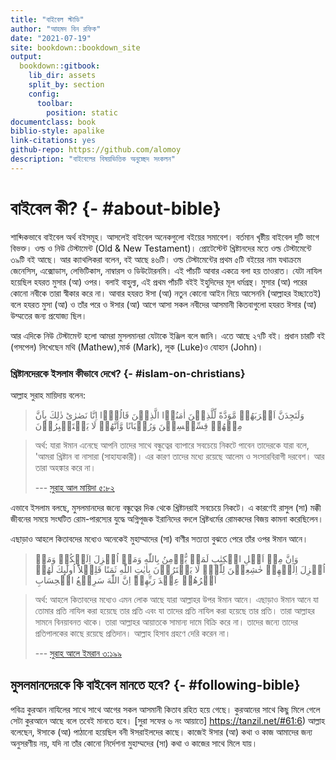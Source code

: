 ```yaml
--- 
title: "বাইবেল স্টাডি"
author: "আহমদ বিন রফিক"
date: "2021-07-19"
site: bookdown::bookdown_site
output:
  bookdown::gitbook:
    lib_dir: assets
    split_by: section
    config:
      toolbar:
        position: static
documentclass: book
biblio-style: apalike
link-citations: yes
github-repo: https://github.com/alomoy
description: "বাইবেলের বিষয়ভিত্তিক অনুচ্ছেদ সংকলন"
---
```


# বাইবেল কী? {- #about-bible} 

শাব্দিকভাবে বাইবেল অর্থ বইসমূহ। আসলেই বাইবেল অনেকগুলো বইয়ের সমাবেশ। বর্তমান খৃষ্টীয় বাইবেল দুটি ভাগে বিভক্ত। ওল্ড ও নিউ টেস্টামেন্ট (Old & New Testament)। প্রোটেস্টেন্ট খ্রিষ্টানদের মতে ওল্ড টেস্টামেন্টে ৩৯টি বই আছে। আর ক্যাথলিকরা বলেন, বই আছে ৪৬টি। ওল্ড টেস্টামেন্টের প্রথম ৫টি বইয়ের নাম যথাক্রমে জেনেসিস, এক্সোডাস, লেভিটিকাস, নাম্বারস ও ডিউটোরনমি। এই পাঁচটি আবার একত্রে বলা হয় তাওরাত। যেটা নাযিল হয়েছিল হযরত মুসার (আ) ওপর। বলাই বাহুল্য, এই প্রথম পাঁচটি বইই ইহুদিদের মূল ধর্মগ্রন্থ। মুসার (আ) পরের কোনো নবীকে তারা স্বীকার করে না। আবার হযরত ঈসা (আ) নতুন কোনো আইন নিয়ে আসেননি (আল্লাহর ইচ্ছাতেই) বলে হযরত মুসা (আ) ও তাঁর পরে ও ঈসার (আ) আগে আসা সকল নবীদের আসমানী কিতবাগুলো হযরত ঈসার (আ) উম্মতের জন্য প্রযোজ্য ছিল। 

আর এদিকে নিউ টেস্টামেন্ট হলো আমরা মুসলমানরা যেটাকে ইঞ্জিল বলে জানি। এতে আছে ২৭টি বই। প্রধান চারটি বই (গসপেল) লিখেছেন মথি (Mathew),মার্ক (Mark), লূক  (Luke)ও যোহান (John)। 

### খ্রিষ্টানদেরকে ইসলাম কীভাবে দেখে? {- #islam-on-christians} 

আল্লাহ সুরাহ মায়িদায় বলেন:

> وَلَتَجِدَنَّ اَقۡرَبَهُمۡ مَّوَدَّةً لِّلَّذِيۡنَ اٰمَنُوۡا الَّذِيۡنَ قَالُوۡۤا اِنَّا نَصٰرٰى‌ؕ ذٰلِكَ بِاَنَّ مِنۡهُمۡ قِسِّيۡسِيۡنَ وَرُهۡبَانًا وَّاَنَّهُمۡ لَا يَسۡتَكۡبِرُوۡنَ

>অর্থ: যারা ঈমান এনেছে আপনি তাদের সাথে বন্ধুত্বের ব্যাপারে সবচেয়ে নিকটে পাবেন তাদেরকে যারা বলে, 'আমরা খ্রিষ্টান বা নাসারা (সাহায্যকারী)। এর কারণ তাদের মধ্যে রয়েছে আলেম ও সংসারবিরাগী দরবেশ। আর তারা অহঙ্কার করে না। 
> 
> ---     [সুরাহ আল মায়িদা ৫:৮২](http://tafheembangla.com/index.php/quran?show=quran&surah_no=5&limitstart=81)

এভাবে ইসলাম বলছে, মুসলমানদের জন্যে বন্ধুত্বের দিক থেকে খ্রিষ্টানরাই সবচেয়ে নিকটে। এ কারণেই রাসুল (সা) মক্কী জীবনের সময়ে সংঘটিত রোম-পারস্যের যুদ্ধে অগ্নিপূজক ইরানিদের বদলে খ্রিষ্টধর্মের রোমকদের বিজয় কামনা করেছিলেন। 

এছাড়াও আহলে কিতাবদের মধ্যেও অনেকেই মুহাম্মাদের (সা) বাণীর সত্যতা বুঝতে পেরে তাঁর ওপর ঈমান আনে। 

> وَاِنَّ مِنۡ اَهۡلِ الۡكِتٰبِ لَمَنۡ يُّؤۡمِنُ بِاللّٰهِ وَمَاۤ اُنۡزِلَ اِلَيۡكُمۡ وَمَاۤ اُنۡزِلَ اِلَيۡهِمۡ خٰشِعِيۡنَ لِلّٰهِۙ لَا يَشۡتَرُوۡنَ بِاٰيٰتِ اللّٰهِ ثَمَنًا قَلِيۡلاً‌ؕ اُولٰٓٮِٕكَ لَهُمۡ اَجۡرُهُمۡ عِنۡدَ رَبِّهِمۡ‌ؕ اِنَّ اللّٰهَ سَرِيۡعُ الۡحِسَابِ


> অর্থ: আহলে কিতাবদের মধ্যেও এমন লোক আছে যারা আল্লাহর উপর ঈমান আনে। এছাড়াও ঈমান আনে যা তোমার প্রতি নাযিল করা হয়েছে তার প্রতি এবং যা তাদের প্রতি নাযিল করা হয়েছে তার প্রতি। তারা আল্লাহর সামনে বিনয়াবনত থাকে। তারা আল্লাহর আয়াতকে সামান্য দামে বিক্রি করে না। তাদের জন্যে তাদের প্রতিপালকের কাছে রয়েছে প্রতিদান। আল্লাহ হিসাব গ্রহণে দেরি করেন না। 
> 
> --- [সুরাহ আলে ইমরান ৩:১৯৯](http://tafheembangla.com/index.php/quran?show=quran&surah_no=3&limitstart=198)

## মুসলমানদেরকে কি বাইবেল মানতে হবে? {- #following-bible} 

পবিত্র কুরআন নাযিলের সাথে সাথে আগের সকল আসমানী কিতাব রহিত হয়ে গেছে। কুরআনের সাথে কিছু মিলে গেলে সেটা কুরআনে আছে বলে তবেই মানতে হবে। [সুরা সফের ৬ নং আয়াতে] https://tanzil.net/#61:6) আল্লাহ বলেছেন, ঈসাকে (আ) পাঠানো হয়েছিল বনী ঈসরাইলদের কাছে। কাজেই ঈসার (আ) কথা ও কাজ আমাদের জন্য অনুসরণীয় নয়, যদি না তাঁর কোনো নির্দেশনা মুহাম্মদের (সা) কথা ও কাজের সাথে মিলে যায়। 
